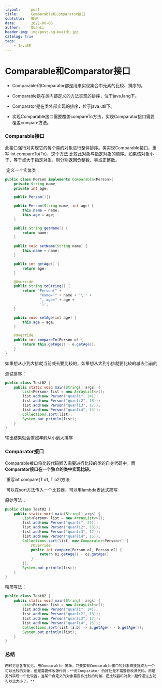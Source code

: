 ```yaml
---
layout:     post
title:      Comparable和Comparator接口
subtitle:   概述
date:       2021-06-06
author:     QuanLi
header-img: img/post-bg-kuaidi.jpg
catalog: true
tags:
    - JavaSE
---
```


# Comparable和Comparator接口

- Comparable和Comparator都是用来实现集合中元素的比较、排序的。

- Comparable是在类内部定义的方法实现的排序，位于java.lang下。
- Comparator是在类外部实现的排序，位于java.util下。
- 实现Comparable接口需要覆盖compareTo方法，实现Comparator接口需要覆盖compare方法。

### Comparable接口

​	此接口强行对实现它的每个类的对象进行整体排序。类实现Comparable接口，重写 int compareTo(To)，这个方法 比较此对象与指定对象的顺序。如果该对象小于、等于或大于指定对象，则分别返回负整数、零或正整数。

​	定义一个实体类：

~~~java
public class Person implements Comparable<Person>{
    private String name;
    private int age;

    public Person(){}

    public Person(String name, int age) {
        this.name = name;
        this.age = age;
    }

    public String getName() {
        return name;
    }
    
    public void setName(String name) {
        this.name = name;
    }

    public int getAge() {
        return age;
    }

    @Override
    public String toString() {
        return "Person{" +
                "name='" + name + '\'' +
                ", age=" + age +
                '}';
    }

    public void setAge(int age) {
        this.age = age;
    }

    @Override
    public int compareTo(Person o) {
        return this.getAge() - o.getAge();
    }
}
~~~

​	如果想从小到大排就当前减去要比较的，如果想从大到小排就要比较的减去当前的

测试排序：

~~~java
public class Test02 {
    public static void main(String[] args) {
        List<Person> list = new ArrayList<>();
        list.add(new Person("quanli", 24));
        list.add(new Person("quanli2", 18));
        list.add(new Person("quanli3", 17));
        list.add(new Person("quanli4", 15));
        Collections.sort(list);
        System.out.println(list);
    }
}
~~~

输出结果就会按照年龄从小到大排序

### Comparator接口

​	Comparable接口将比较代码嵌入需要进行比较的类的自身代码中，而**Comparator接口在一个独立的类中实现比较。**

​	重写int compare(T o1, T o2)方法

​	可以在sort方法传入一个比较器，可以用lambda表达式简写

原始写法：

~~~java
public class Test02 {
    public static void main(String[] args) {
        List<Person> list = new ArrayList<>();
        list.add(new Person("quanli", 24));
        list.add(new Person("quanli2", 18));
        list.add(new Person("quanli3", 17));
        list.add(new Person("quanli4", 15));
        Collections.sort(list, new Comparator<Person>() {
            @Override
            public int compare(Person o1, Person o2) {
                return o1.getAge() - o2.getAge();
            }
        });
        System.out.println(list);
    }
}
~~~

精简写法：

~~~java
public class Test02 {
    public static void main(String[] args) {
        List<Person> list = new ArrayList<>();
        list.add(new Person("quanli", 24));
        list.add(new Person("quanli2", 18));
        list.add(new Person("quanli3", 17));
        list.add(new Person("quanli4", 15));
        Collections.sort(list,(a,b) -> a.getAge() - b.getAge());
        System.out.println(list);
    }
}
~~~

### 总结

 	两种方法各有优劣，用Comparable 简单，只要实现Comparable接口的对象直接就成为一个可以比较的对象，但是需要修改源代码；**用Comparator 的好处是不需要修改源代码，而是另外实现一个比较器，当某个自定义的对象需要作比较的时候，把比较器和对象一起传递过去就可以比大小了。**
